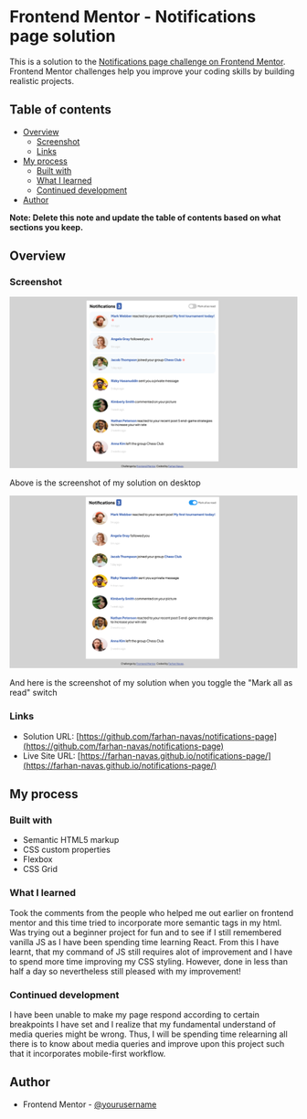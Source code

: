 # Frontend Mentor - Notifications page solution

This is a solution to the [Notifications page challenge on Frontend Mentor](https://www.frontendmentor.io/challenges/notifications-page-DqK5QAmKbC). Frontend Mentor challenges help you improve your coding skills by building realistic projects. 

## Table of contents

- [Overview](#overview)
  - [Screenshot](#screenshot)
  - [Links](#links)
- [My process](#my-process)
  - [Built with](#built-with)
  - [What I learned](#what-i-learned)
  - [Continued development](#continued-development)
- [Author](#author)

**Note: Delete this note and update the table of contents based on what sections you keep.**

## Overview

### Screenshot

![](./design/screenshot.png)

Above is the screenshot of my solution on desktop

![](./design/screenshot-read.png)

And here is the screenshot of my solution when you toggle the "Mark all as read" switch

### Links

- Solution URL: [https://github.com/farhan-navas/notifications-page](https://github.com/farhan-navas/notifications-page)
- Live Site URL: [https://farhan-navas.github.io/notifications-page/](https://farhan-navas.github.io/notifications-page/)

## My process

### Built with

- Semantic HTML5 markup
- CSS custom properties
- Flexbox
- CSS Grid

### What I learned

Took the comments from the people who helped me out earlier on frontend mentor and this time tried to incorporate more semantic tags in my html. Was trying out a beginner project for fun and to see if I still remembered vanilla JS as I have been spending time learning React. From this I have learnt, that my command of JS still requires alot of improvement and I have to spend more time improving my CSS styling. However, done in less than half a day so nevertheless still pleased with my improvement!

### Continued development

I have been unable to make my page respond according to certain breakpoints I have set and I realize that my fundamental understand of media queries might be wrong. Thus, I will be spending time relearning all there is to know about media queries and improve upon this project such that it incorporates mobile-first workflow.

## Author

- Frontend Mentor - [@yourusername](https://www.frontendmentor.io/profile/wakandakingz)
